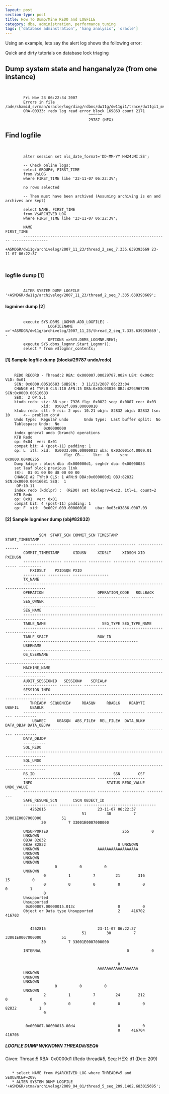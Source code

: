 ```yaml
---
layout: post
section-type: post
title: How To Dump/Mine REDO and LOGFILE
category: dba, administration, performance tuning
tags: ['database adminstration', 'hang analysis', 'oracle']
---
```


Using an example, lets say the alert log shows the following error:



Quick and dirty tutorials on database lock triaging

## Dump system state and hanganalyze (from one instance) 


<pre> <code data-trim class="bash">

		Fri Nov 23 06:22:34 2007
		Errors in file /ade/shamid_svrman/oracle/log/diag/rdbms/dw11g/dw11gi1/trace/dw11gi1_ms00_20501.trc:
		ORA-00333: redo log read error block 169863 count 2171
                                     ^^^^^^
                                     29787 (HEX)
</code></pre>

## Find logfile

<pre> <code data-trim class="SQL">

		alter session set nls_date_format='DD-MM-YY HH24:MI:SS';
		
		-- Check online logs:
		select GROUP#, FIRST_TIME
		from V$LOG
		where FIRST_TIME like '23-11-07 06:22:3%';
		
		no rows selected
		
		-- Then must have been archived (Assuming archiving is on and archives are kept)
		
		select NAME, FIRST_TIME
		from V$ARCHIVED_LOG
		where FIRST_TIME like '23-11-07 06:22:3%';
		
		NAME                                                             FIRST_TIME  
		---------------------------------------------------------------- ----------------
		+ASMDGR/dw11g/archivelog/2007_11_23/thread_2_seq_7.335.639393669 23-11-07 06:22:37
		 

</code></pre>

### logfile dump [1]

<pre> <code data-trim class="SQL">
		ALTER SYSTEM DUMP LOGFILE '+ASMDGR/dw11g/archivelog/2007_11_23/thread_2_seq_7.335.639393669';
</code></pre>

#### logminer dump [2]

<pre> <code data-trim class="SQL">
		execute SYS.DBMS_LOGMNR.ADD_LOGFILE( -
                   LOGFILENAME =>'+ASMDGR/dw11g/archivelog/2007_11_23/thread_2_seq_7.335.639393669', -
                   OPTIONS =>SYS.DBMS_LOGMNR.NEW);
		execute SYS.dbms_logmnr.Start_Logmnr();
		select * from v$logmnr_contents;
</code></pre>

#### [1] Sample logfile dump (block#29787 undo/redo)

<pre> <code data-trim class="bash">
	REDO RECORD - Thread:2 RBA: 0x000007.00029787.0024 LEN: 0x00dc VLD: 0x01
	SCN: 0x0000.00516683 SUBSCN:  3 11/23/2007 06:23:04
	CHANGE #1 TYP:0 CLS:110 AFN:15 DBA:0x03c03836 OBJ:4294967295 SCN:0x0000.00516683 
	SEQ:  2 OP:5.1
	ktudb redo: siz: 88 spc: 7926 flg: 0x0022 seq: 0x0007 rec: 0x03
	            xid:  0x002f.009.00000010  
	ktubu redo: slt: 9 rci: 2 opc: 10.21 objn: 82832 objd: 82832 tsn: 10      <-- problem obj#
	Undo type:  Regular undo       Undo type:  Last buffer split:  No 
	Tablespace Undo:  No 
	             0x00000000
	index general undo (branch) operations
	KTB Redo 
	op: 0x04  ver: 0x01  
	compat bit: 4 (post-11) padding: 1
	op: L  itl: xid:  0x0033.006.00000013 uba: 0x03c001c4.0009.01
	                      flg: CB--    lkc:  0     scn: 0x0000.00406255
	Dump kdige : block dba :0x000000d1, seghdr dba: 0x00000033
	set leaf block previous link
	(8):  01 01 00 00 d8 00 00 00
	CHANGE #2 TYP:0 CLS: 1 AFN:9 DBA:0x000000d1 OBJ:82832 SCN:0x0000.00416681 SEQ:  1
	 OP:10.11
	index redo (kdxlpr) :  (REDO) set kdxleprv=0xc2, itl=1, count=2
	KTB Redo 
	op: 0x01  ver: 0x01  
	compat bit: 4 (post-11) padding: 1
	op: F  xid:  0x002f.009.00000010    uba: 0x03c03836.0007.03
</code></pre>


#### [2] Sample logminer dump (obj#82832)

<pre> <code data-trim class="bash">
		       SCN  START_SCN COMMIT_SCN TIMESTAMP         START_TIMESTAMP
		---------- ---------- ---------- ----------------- -----------------
		COMMIT_TIMESTAMP      XIDUSN     XIDSLT     XIDSQN XID                 PXIDUSN
		----------------- ---------- ---------- ---------- ---------------- ----------
		   PXIDSLT    PXIDSQN PXID
		---------- ---------- ----------------
		TX_NAME
		--------------------------------------------------------------------------------
		OPERATION                        OPERATION_CODE   ROLLBACK
		-------------------------------- -------------- ----------
		SEG_OWNER
		--------------------------------
		SEG_NAME
		--------------------------------------------------------------------------------
		TABLE_NAME                         SEG_TYPE SEG_TYPE_NAME
		-------------------------------- ---------- --------------------------------
		TABLE_SPACE                      ROW_ID
		-------------------------------- ------------------
		USERNAME
		------------------------------
		OS_USERNAME
		--------------------------------------------------------------------------------
		MACHINE_NAME
		--------------------------------------------------------------------------------
		AUDIT_SESSIONID   SESSION#    SERIAL#
		--------------- ---------- ----------
		SESSION_INFO
		--------------------------------------------------------------------------------
		   THREAD#  SEQUENCE#     RBASQN     RBABLK    RBABYTE     UBAFIL     UBABLK
		---------- ---------- ---------- ---------- ---------- ---------- ----------
		    UBAREC     UBASQN  ABS_FILE#  REL_FILE#  DATA_BLK#  DATA_OBJ# DATA_OBJV#
		---------- ---------- ---------- ---------- ---------- ---------- ----------
		DATA_OBJD#
		----------
		SQL_REDO
		--------------------------------------------------------------------------------
		SQL_UNDO
		--------------------------------------------------------------------------------
		RS_ID                                   SSN        CSF
		-------------------------------- ---------- ----------
		INFO                                 STATUS REDO_VALUE UNDO_VALUE
		-------------------------------- ---------- ---------- ----------
		SAFE_RESUME_SCN       CSCN OBJECT_ID
		--------------- ---------- --------------------------------
		   4262815                       23-11-07 06:22:37
		                          51         30          7 33001E0007000000         51
		        30          7 33001E0007000000
		
		UNSUPPORTED                                 255          0
		UNKNOWN
		OBJ# 82832
		OBJ# 82832                                0 UNKNOWN
		UNKNOWN                          AAAAAAAAAAAAAAAAAA
		UNKNOWN
		UNKNOWN
		UNKNOWN
		              0          0          0
		UNKNOWN
		         0          1          7         21        316         15          0
		         0          0          0          0          0          0          1
		         0
		Unsupported
		Unsupported
		 0x000007.00000015.013c                   0          0
		Object or Data type Unsupported           2     416702     416703
		
		
		   4262815                       23-11-07 06:22:37
		                          51         30          7 33001E0007000000         51
		        30          7 33001E0007000000
		
		INTERNAL                                      0          0
		
		
		                                          0
		                                 AAAAAAAAAAAAAAAAAA
		UNKNOWN
		UNKNOWN
		UNKNOWN
		              0          0          0
		UNKNOWN
		         2          1          7         24        212          0          0
		         0          0          0          0          0      82832          1
		         0
		
		
		 0x000007.00000018.00d4                   0          0
		                                          0     416704     416705
</code></pre>


##### LOGFILE DUMP W/KNOWN THREAD#/SEQ#

Given: Thread:5 RBA: 0x0000d1 (Redo thread#5, Seq: HEX: d1 (Dec: 209)


<pre> <code data-trim class="bash">
   * select NAME from V$ARCHIVED_LOG where THREAD#=5 and SEQUENCE#=209;
   * ALTER SYSTEM DUMP LOGFILE '+ASMDGR/stma/archivelog/2009_04_01/thread_5_seq_209.1402.683015695';
</code></pre>